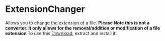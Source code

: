 # ExtensionChanger
Allows you to change the extension of a file. **Please Note this is not a converter. It only allows for the removal/addition or modification of a file extension**
To use this [Download](https://github.com/TommyChums/ExtensionChanger/blob/master/Extension%20Changer.rar), extract and install it.


